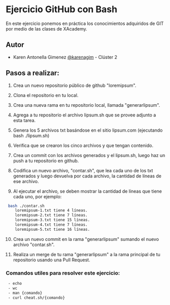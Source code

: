 
# Ejercicio GitHub con Bash

En este ejercicio ponemos en práctica los conocimientos adquiridos de GIT por medio de las clases de XAcademy.


## Autor

- Karen Antonella Gimenez [@karenagim](https://github.com/karenagim) - Clúster 2




## Pasos a realizar:

1) Crea un nuevo repositorio público de github "loremipsum".
2) Clona el repositorio en tu local.

3) Crea una nueva rama en tu repositorio local, llamada "generarlipsum".

4) Agrega  a tu repositorio el archivo lipsum.sh que se provee adjunto a esta tarea.

5) Genera los 5 archivos txt basándose en el sitio lipsum.com (ejecutando bash ./lipsum.sh)

6) Verifica que se crearon los cinco archivos y que tengan contenido.

7) Crea un commit con los archivos generados y el lipsum.sh, luego haz un push a tu repositorio en github.

8) Codifica un nuevo archivo, "contar.sh", que lea cada uno de los txt generados y luego devuelva por cada archivo, la cantidad de líneas de ese archivo.

9) Al ejecutar el archivo, se deben mostrar la cantidad de líneas que tiene cada uno, por ejemplo:


```bash
 bash ./contar.sh
    loremipsum-1.txt tiene 4 líneas.
    loremipsum-2.txt tiene 7 líneas.
    loremipsum-3.txt tiene 15 líneas.
    loremipsum-4.txt tiene 7 líneas.
    loremipsum-5.txt tiene 16 líneas.
```

10) Crea un nuevo commit en la rama "generarlipsum" sumando el nuevo archivo "contar.sh".

11) Realiza un merge de tu rama "generarlipsum" a la rama principal de tu repositorio usando una Pull Request.

### Comandos utiles para resolver este ejercicio:
```bash 
 - echo
 - wc
 - man {comando}
 - curl cheat.sh/{comando}
```